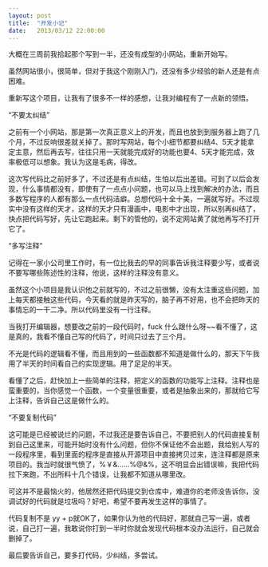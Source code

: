 ```yaml
---
layout: post
title:  "开发小记"
date:   2013/03/12 22:00:00
---
```


大概在三周前我拾起那个写到一半，还没有成型的小网站，重新开始写。

虽然网站很小，很简单，但对于我这个刚刚入门，还没有多少经验的新人还是有点困难。

重新写这个项目，让我有了很多不一样的感想，让我对编程有了一点新的领悟。

“不要太纠结”

之前有一个小网站，那是第一次真正意义上的开发，而且也放到到服务器上跑了几个月，不过反响很差就关掉了。那时写网站，每个小细节都要纠结4、5天才能拿定主意，然后再去写，往往只用一天就能完成好的功能也要4、5天才能完成，效率极低可以想象。我认为这是毛病，得改。

这次写代码比之前好多了，不过还是有点纠结，生怕以后出差错。可到了以后会发现，什么事情都没有，即使有了一点点小问题，也可以马上找到解决的办法，而且多数写程序的人都有那么一点代码洁癖。总想代码十全十美，一遍就写好。不过现实中没有这样的天才，这样的天才只有漫画中，电影中才出现，所以别再纠结了，快点把代码写好，先让它跑起来。剩下的管他的，说不定网站黄了就他再写不打开它了。

“多写注释”

记得在一家小公司里工作时，有一位比我去的早的同事告诉我注释要少写，或者说不要写哪些陈述性的注释，他说，这样的注释没有意义。

虽然这个小项目是我认识他之前就写的，不过之前很懒，没有太注重这些问题，加上每天都接触这些代码，今天看的就是昨天写的，脑子再不好用，也不会把昨天的事情忘的一干二净。所以代码里没有一行注释。

当我打开编辑器，想要改之前的一段代码时，fuck 什么跟什么呀~~看不懂了，这是真的，我看不懂自己写的代码了，时间只过去了三个月。

不光是代码的逻辑看不懂，而且用到的一些函数都不知道是做什么的，那天下午我用了半天的时间看自己的实现逻辑。用了足足的半天。

看懂了之后，赶快加上一些简单的注释，把定义的函数的功能写上注释。注释也是蛮重要的，当你感觉一个函数，一个变量很重要，或者是抽象出来的，那就给它写上注释，告诉自己这是做什么的。

“不要复制代码”

这可能是已经被说烂的问题，不过我还是要告诉自己，不要把别人的代码直接复制到自己这里来，可能开始时没有什么问题，但你不保证他不会出题，我给别人写的一段程序里，看到里面的程序是直接从开源项目中直接拷贝过来，连注释都是原来项目的。我当时就很气愤了，%￥&……%@&%，这不明显会出错误嘛，我把代码拉下来跑，不出所料十几个错误，让我都不知道从哪里改。

可这并不是最恼火的，他居然还把代码提交到仓库中，难道你的老师没告诉你，没调试好的代码就是垃圾吗？好吧，希望不要再发生这样的事情了。

代码复制不是 yy + p就OK了，如果你认为他的代码好，那就自己写一遍，或者说，自己打一遍，我敢说你打到一半时你就会发现代码根本没办法运行，自己就会删掉了。

最后要告诉自己，要多打代码，少纠结，多尝试。
